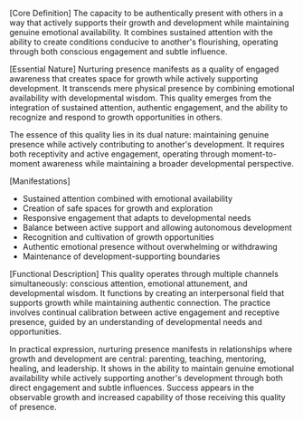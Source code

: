 [Core Definition]
The capacity to be authentically present with others in a way that actively supports their growth and development while maintaining genuine emotional availability. It combines sustained attention with the ability to create conditions conducive to another's flourishing, operating through both conscious engagement and subtle influence.

[Essential Nature]
Nurturing presence manifests as a quality of engaged awareness that creates space for growth while actively supporting development. It transcends mere physical presence by combining emotional availability with developmental wisdom. This quality emerges from the integration of sustained attention, authentic engagement, and the ability to recognize and respond to growth opportunities in others.

The essence of this quality lies in its dual nature: maintaining genuine presence while actively contributing to another's development. It requires both receptivity and active engagement, operating through moment-to-moment awareness while maintaining a broader developmental perspective.

[Manifestations]
- Sustained attention combined with emotional availability
- Creation of safe spaces for growth and exploration
- Responsive engagement that adapts to developmental needs
- Balance between active support and allowing autonomous development
- Recognition and cultivation of growth opportunities
- Authentic emotional presence without overwhelming or withdrawing
- Maintenance of development-supporting boundaries

[Functional Description]
This quality operates through multiple channels simultaneously: conscious attention, emotional attunement, and developmental wisdom. It functions by creating an interpersonal field that supports growth while maintaining authentic connection. The practice involves continual calibration between active engagement and receptive presence, guided by an understanding of developmental needs and opportunities.

In practical expression, nurturing presence manifests in relationships where growth and development are central: parenting, teaching, mentoring, healing, and leadership. It shows in the ability to maintain genuine emotional availability while actively supporting another's development through both direct engagement and subtle influences. Success appears in the observable growth and increased capability of those receiving this quality of presence.